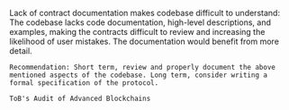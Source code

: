Lack of contract documentation makes codebase difficult to understand: The codebase lacks code documentation, high-level descriptions, and examples, making the contracts difficult to review and increasing the likelihood of user mistakes. The documentation would benefit from more detail.

    Recommendation: Short term, review and properly document the above mentioned aspects of the codebase. Long term, consider writing a formal specification of the protocol.

    ToB's Audit of Advanced Blockchains